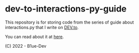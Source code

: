 # dev-to-interactions-py-guide
This repository is for storing code from the series of guide about interactions.py that I write on [DEV.to](https://dev.to).

You can read about it at [here](https://dev.to/b1uedev/series/18469).

(C) 2022 - B1ue-Dev
